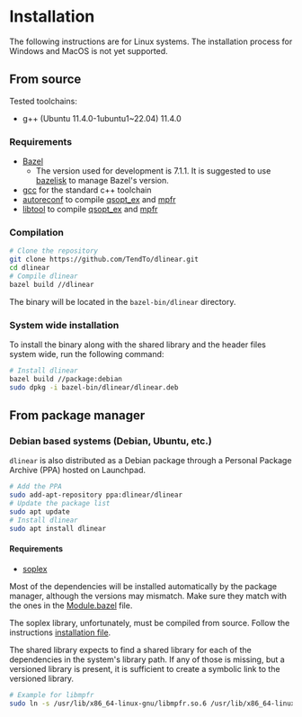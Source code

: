 # Installation

The following instructions are for Linux systems.
The installation process for Windows and MacOS is not yet supported.

## From source

Tested toolchains:

- g++ (Ubuntu 11.4.0-1ubuntu1~22.04) 11.4.0

### Requirements

- [Bazel](https://bazel.build/)
  - The version used for development is 7.1.1. It is suggested to
    use [bazelisk](https://github.com/bazelbuild/bazelisk) to manage Bazel's version.
- [gcc](https://gcc.gnu.org/) for the standard c++ toolchain
- [autoreconf](https://www.gnu.org/software/autoconf/autoconf.html) to compile [qsopt_ex](https://gmplib.org/)
  and [mpfr](https://www.mpfr.org/)
- [libtool](https://www.gnu.org/software/libtool/) to compile [qsopt_ex](https://gmplib.org/)
  and [mpfr](https://www.mpfr.org/)

### Compilation

```bash
# Clone the repository
git clone https://github.com/TendTo/dlinear.git
cd dlinear
# Compile dlinear
bazel build //dlinear
```

The binary will be located in the `bazel-bin/dlinear` directory.

### System wide installation

To install the binary along with the shared library and the header files system wide, run the following command:

```bash
# Install dlinear
bazel build //package:debian
sudo dpkg -i bazel-bin/dlinear/dlinear.deb
```

## From package manager

### Debian based systems (Debian, Ubuntu, etc.)

`dlinear` is also distributed as a Debian package through a Personal Package Archive (PPA) hosted on Launchpad.

```bash
# Add the PPA
sudo add-apt-repository ppa:dlinear/dlinear
# Update the package list
sudo apt update
# Install dlinear
sudo apt install dlinear
```

#### Requirements

- [soplex](https://soplex.zib.de/)

Most of the dependencies will be installed automatically by the package manager, although the versions may mismatch.
Make sure they match with the ones in the [Module.bazel](../Module.bazel) file.

The soplex library, unfortunately, must be compiled from source.
Follow the instructions [installation file](https://github.com/scipopt/soplex/blob/master/INSTALL.md).

The shared library expects to find a shared library for each of the dependencies in the system's library path.
If any of those is missing, but a versioned library is present, it is sufficient to create a symbolic link to the versioned library.

```bash
# Example for libmpfr
sudo ln -s /usr/lib/x86_64-linux-gnu/libmpfr.so.6 /usr/lib/x86_64-linux-gnu/libmpfr.so
```
